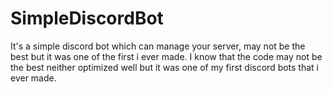 # SimpleDiscordBot
It's a simple discord bot which can manage your server, may not be the best but it was one of the first i ever made.
I know that the code may not be the best neither optimized well but it was one of my first discord bots that i ever made.
